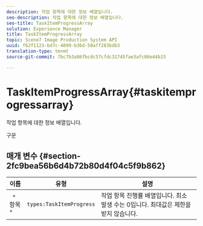 ```yaml
---
description: 작업 항목에 대한 정보 배열입니다.
seo-description: 작업 항목에 대한 정보 배열입니다.
seo-title: TaskItemProgressArray
solution: Experience Manager
title: TaskItemProgressArray
topic: Scene7 Image Production System API
uuid: f62f1123-bd7c-4099-b36d-58aff283bdb3
translation-type: tm+mt
source-git-commit: 7bc7b3a86fbcdc57cfdc31745fae3afc06e44b15

---
```



# TaskItemProgressArray{#taskitemprogressarray}

작업 항목에 대한 정보 배열입니다.

구문

## 매개 변수 {#section-2fc9bea56b6d4b72b80d4f04c5f9b862}

| 이름 | 유형 | 설명 |
|---|---|---|
| ` *`항목`*` | `types:TaskItemProgress` | 작업 항목 진행률 배열입니다. 최소 발생 수는 0입니다. 최대값은 제한을 받지 않습니다. |

